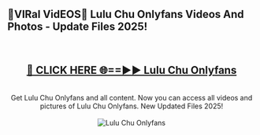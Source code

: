 <h2>🔴VIRal VidEOS🔴 Lulu Chu Onlyfans Videos And Photos - Update Files 2025!</h2>
<br>
<div align="center">
<h2><a href="https://virallinks.top/odZfE0" rel="nofollow">🔴 CLICK HERE 🌐==►► Lulu Chu Onlyfans</a></h2>
<br>
Get Lulu Chu Onlyfans and all content. Now you can access all videos and pictures of Lulu Chu Onlyfans. New Updated Files 2025!
<br>
<br>
<a href="https://virallinks.top/odZfE0" rel="nofollow" data-target="animated-image.originalLink"><img src="https://i.imgur.com/dJHk4Zq.gif)" alt="Lulu Chu Onlyfans" style="max-width: 100%; display: inline-block;" data-target="animated-image.originalImage"></a>
</div>
<br>
